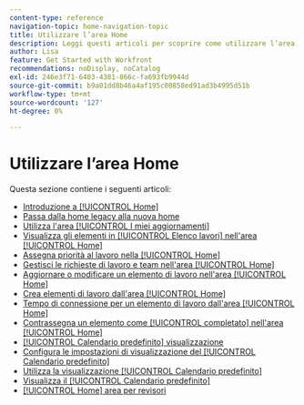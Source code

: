 ```yaml
---
content-type: reference
navigation-topic: home-navigation-topic
title: Utilizzare l’area Home
description: Leggi questi articoli per scoprire come utilizzare l’area Home di Adobe Workfront.
author: Lisa
feature: Get Started with Workfront
recommendations: noDisplay, noCatalog
exl-id: 246e3f71-6403-4381-866c-fa693fb9944d
source-git-commit: b9a01dd8b46a4af195c00858ed91ad3b4995d51b
workflow-type: tm+mt
source-wordcount: '127'
ht-degree: 0%

---
```


# Utilizzare l’area Home

Questa sezione contiene i seguenti articoli:

* [Introduzione a [!UICONTROL Home]](../../../workfront-basics/using-home/using-the-home-area/get-started-with-home.md)
* [Passa dalla home legacy alla nuova home](/help/quicksilver/workfront-basics/using-home/new-home/move-to-new-home.md)
* [Utilizza l&#39;area [!UICONTROL I miei aggiornamenti]](../../../workfront-basics/using-home/using-the-home-area/my-updates-area.md)
* [Visualizza gli elementi in [!UICONTROL Elenco lavori] nell&#39;area [!UICONTROL Home]](../../../workfront-basics/using-home/using-the-home-area/display-items-in-home-work-list.md)
* [Assegna priorità al lavoro nella [!UICONTROL Home]](../../../workfront-basics/using-home/using-the-home-area/prioritize-work-in-home.md)
* [Gestisci le richieste di lavoro e team nell&#39;area [!UICONTROL Home]](../../../workfront-basics/using-home/using-the-home-area/manage-work-and-team-requests-home.md)
* [Aggiornare o modificare un elemento di lavoro nell&#39;area [!UICONTROL Home]](../../../workfront-basics/using-home/using-the-home-area/update-and-edit-work-item-home.md)
* [Crea elementi di lavoro dall&#39;area [!UICONTROL Home]](../../../workfront-basics/using-home/using-the-home-area/create-work-items-in-home.md)
* [Tempo di connessione per un elemento di lavoro dall&#39;area [!UICONTROL Home]](../../../workfront-basics/using-home/using-the-home-area/log-time-on-work-item-in-home.md)
* [Contrassegna un elemento come [!UICONTROL completato] nell&#39;area [!UICONTROL Home]](../../../workfront-basics/using-home/using-the-home-area/mark-item-done-in-home.md)
* [[!UICONTROL Calendario predefinito] visualizzazione](../../../workfront-basics/using-home/using-the-home-area/home-calendar-view.md)
* [Configura le impostazioni di visualizzazione del [!UICONTROL Calendario predefinito]](../../../workfront-basics/using-home/using-the-home-area/configure-home-calendar-view.md)
* [Utilizza la visualizzazione [!UICONTROL Calendario predefinito]](../../../workfront-basics/using-home/using-the-home-area/use-home-calendar-view.md)
* [Visualizza il [!UICONTROL Calendario predefinito]](../../../workfront-basics/using-home/using-the-home-area/view-home-calendar.md)
* [[!UICONTROL Home] area per revisori](../../../workfront-basics/using-home/using-the-home-area/home-for-reviewers.md)
